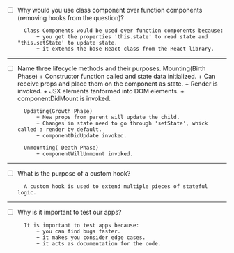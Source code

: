 - [ ] Why would you use class component over function components (removing hooks from the question)?

        Class Components would be used over function components because:
            + you get the properties 'this.state' to read state and "this.setState' to update state.
            + it extends the base React class from the React library.

-----------------------------------------------------------------------------------------------

- [ ] Name three lifecycle methods and their purposes.
        Mounting(Birth Phase)
            + Constructor function called and state data initialized.
            + Can receive props and place them on the component as state.
            + Render is invoked.
            + JSX elements tanformed into DOM elements.
            + componentDidMount is invoked.

        Updating(Growth Phase)
            + New props from parent will update the child.
            + Changes in state need to go through 'setState', whick called a render by default.
            + componentDidUpdate invoked.

        Unmounting( Death Phase)
            + componentWillUnmount invoked.

------------------------------------------------------------------------------------------------

- [ ] What is the purpose of a custom hook?
    
        A custom hook is used to extend multiple pieces of stateful logic.

------------------------------------------------------------------------------------------------

- [ ] Why is it important to test our apps?

        It is important to test apps because:
            + you can find bugs faster.
            + it makes you consider edge cases.
            + it acts as documentation for the code.